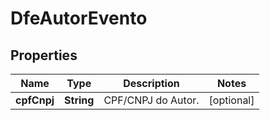 

# DfeAutorEvento


## Properties

| Name | Type | Description | Notes |
|------------ | ------------- | ------------- | -------------|
|**cpfCnpj** | **String** | CPF/CNPJ do Autor. |  [optional] |




